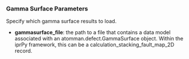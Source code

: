 ### Gamma Surface Parameters

Specify which gamma surface results to load.

- __gammasurface_file__: the path to a file that contains a data model associated with an atomman.defect.GammaSurface object. Within the iprPy framework, this can be a calculation_stacking_fault_map_2D record.
